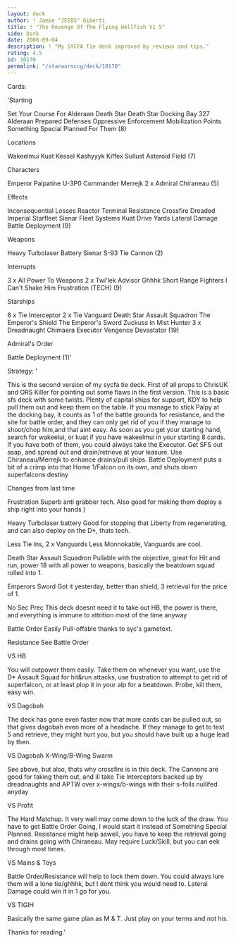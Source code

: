 ```yaml
---
layout: deck
author: ! Jamie "JEEBS" Giberti
title: ! "The Revenge Of The Flying Hellfish V1 5"
side: Dark
date: 2000-09-04
description: ! "My SYCFA Tie deck improved by reviews and tips."
rating: 4.5
id: 10170
permalink: "/starwarsccg/deck/10170"
---
```

Cards: 

'Starting

Set Your Course For Alderaan
Death Star
Death Star Docking Bay 327
Alderaan
Prepared Defenses
Oppressive Enforcement
Mobilization Points
Something Special Planned For Them (8)

Locations

Wakeelmui
Kuat
Kessel
Kashyyyk
Kiffex
Sullust
Asteroid Field (7)

Characters

Emperor Palpatine
U-3P0
Commander Merrejk
2 x Admiral Chiraneau (5)

Effects

Inconsequential Losses
Reactor Terminal
Resistance
Crossfire
Dreaded Imperial Starfleet
Sienar Fleet Systems
Kuat Drive Yards
Lateral Damage
Battle Deployment (9)

Weapons

Heavy Turbolaser Battery
Sienar S-93 Tie Cannon (2)

Interrupts

3 x All Power To Weapons
2 x Twi'lek Advisor
Ghhhk
Short Range Fighters
I Can't Shake Him
Frustration (TECH) (9)

Starships

6 x Tie Interceptor
2 x Tie Vanguard
Death Star Assault Squadron
The Emperor's Shield
The Emperor's Sword
Zuckuss in Mist Hunter
3 x Dreadnaught
Chimaera
Executor
Vengence
Devastator (19)

Admiral's Order

Battle Deployment (1)'

Strategy: '

This is the second version of my sycfa tie deck. First of all props to ChrisUK and ORS Killer for pointing out some flaws in the first version.
This is a basic sfs deck with some twists. Plenty of capital ships for support, KDY to help pull them out and keep them on the table. If you manage to stick Palpy at the docking bay, it counts as 1 of the battle grounds for resistance, and the site for battle order, and they can only get rid of you if they manage to shoot/chop him,and that aint easy.
As soon as you get your starting hand, search for wakeelui, or kuat if you have wakeelmui in your starting 8 cards. If you have both of them, you could always take the Executor. Get SFS out asap, and spread out and drain/retrieve at your leasure.
Use Chiraneau/Merrejk to enhance drains/pull ships.
Battle Deployment puts a bit of a crimp into that Home 1/Falcon on its own, and shuts down superfalcons destiny

Changes from last time

Frustration Superb anti grabber tech. Also good for making them deploy a ship right into your hands )

Heavy Turbolaser battery Good for stopping that Liberty from regenerating, and can also deploy on the D*, thats tech.

Less Tie Ins, 2 x Vanguards Less Monnokable, Vanguards are cool.

Death Star Assault Squadron Pullable with the objective, great for Hit and run, power 18 with all power to weapons, basically the beatdown squad rolled into 1.

Emperors Sword Got it yesterday, better than shield, 3 retrieval for the price of 1.

No Sec Prec This deck doesnt need it to take out HB, the power is there, and everything is immune to attrition most of the time anyway

Battle Order Easily Pull-offable thanks to syc's gametext.

Resistance See Battle Order

VS HB

You will outpower them easily. Take them on whenever you want, use the D* Assault Squad for hit&run attacks, use frustration to attempt to get rid of superfalcon, or at least plop it in your alp for a beatdown. Probe, kill them, easy win.

VS Dagobah

The deck has gone even faster now that more cards can be pulled out, so that gives dagobah even more of a headache. If they manage to get to test 5 and retrieve, they might hurt you, but you should have built up a huge lead by then.

VS Dagobah X-Wing/B-Wing Swarm

See above, but also, thats why crossfire is in this deck. The Cannons are good for taking them out, and ill take Tie Interceptors backed up by dreadnaughts and APTW over x-wings/b-wings with their s-foils nullifed anyday

VS Profit

The Hard Matchup. It very well may come down to the luck of the draw. You have to get Battle Order Going, I would start it instead of Something Special Planned. Resistance might help aswell, you have to keep the retrieval going and drains going with Chiraneau. May require Luck/Skill, but you can eek through most times.

VS Mains & Toys

Battle Order/Resistance will help to lock them down. You could always lure them will a lone tie/ghhhk, but I dont think you would need to. Lateral Damage could win it in 1 go for you.

VS TIGIH

Basically the same game plan as M & T. Just play on your terms and not his.

Thanks for reading.'
